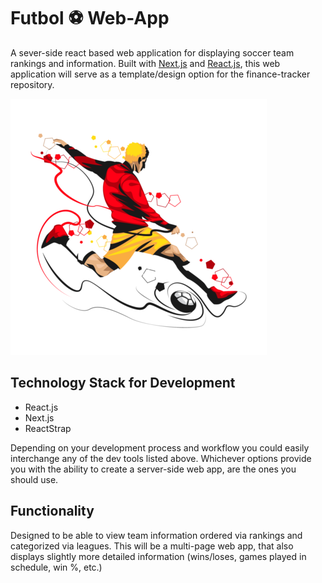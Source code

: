# Futbol ⚽ Web-App 
A sever-side react based web application for displaying soccer team rankings and information. Built with [Next.js](https://nextjs.org/) and [React.js](https://reactjs.org/), this web application will serve as a template/design option for the finance-tracker repository. 

![Diagram1](https://github.com/Jzbonner/futbol-next/blob/master/img-media/soccer-player.png?raw=true)

## Technology Stack for Development
* React.js
* Next.js 
* ReactStrap 

Depending on your development process and workflow you could easily interchange any of the dev tools listed above. Whichever options provide you with the ability to create a server-side web app, are the ones you should use. 

## Functionality 
Designed to be able to view team information ordered via rankings and categorized via leagues. This will be a multi-page web app, that also displays slightly more detailed information (wins/loses, games played in schedule, win %, etc.)


